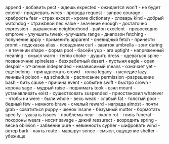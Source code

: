 append - добавить
pect - ждешь
expected - ожидается 
won't - не будет
extend - продлевать
wires - провода
request - запрос
courage - храбрость
fear - страх 
except - кроме 
dictionary - словарь
kind - добрый
watchdog - стражbвой пес
value - значение
enough - достаточно 
expression - выражение
neighborhood - район
excelent - превосходно
emprove - улучшить
tweak -улучшать
range - диапозон
fetching - получение
apply - применить
apparent - очевидный
fetch - принести 
promt - подсказка 
alias - псевдоним
curl - завиток
umbrella - зонт
during - в течении
shape - форма 
pool - басейн
yup - ага
uptight - напряженный
meaning - смысл
warm - тепло
choke - душить
dress - одеваться 
spine - позвоночник 
spineless - безхребетный
desert - пустыня 
eagle - орел
despair - отчаяние
independed - независимый
means - означает
yet - еще
belong - принадлежать
crowd - толпа
legacy - наследие
lazy - ленивый
poison - яд
schedule - расписание
permission -разрешение
bash - бить
cause - причина
event - событие
swift - быстро 
crown - корона
sage - мудрый 
raise - поднимать
took - взял
mount - устанавливать
exist - существовать
suspended - приостановил
whatever - чтобы ни
were - были 
whole - весь
weak - слабый
fat - толстый 
poor - бедный
few - немного 
brave - смелый
reward - награда 
almost - почти
grab - схватиться 
puppy - щенок
insane - безумный
mutter - бормотать
specify - указать
issues - проблемы 
near - около
rot - гниль 
funeral - похороны
wears - носит
savage - дикий 
ressurect - возродить
spring - весна 
oblivion - забвение 
pure - невинность
cypher - шифровать
wind - ветер
bark - лаять
route - маршрут
sence - смысл, ощущение 
shelter - убежище 